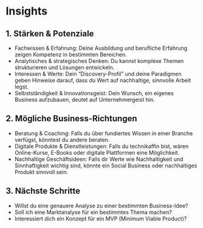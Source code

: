 # Insights

## 1. Stärken & Potenziale
-	Fachwissen & Erfahrung: Deine Ausbildung und berufliche Erfahrung zeigen Kompetenz in bestimmten Bereichen.
-	Analytisches & strategisches Denken: Du kannst komplexe Themen strukturieren und Lösungen entwickeln.
-	Interessen & Werte: Dein “Discovery-Profil” und deine Paradigmen geben Hinweise darauf, dass du Wert auf nachhaltige, sinnvolle Arbeit legst.
-	Selbstständigkeit & Innovationsgeist: Dein Wunsch, ein eigenes Business aufzubauen, deutet auf Unternehmergeist hin.

## 2. Mögliche Business-Richtungen

-	Beratung & Coaching: Falls du über fundiertes Wissen in einer Branche verfügst, könntest du andere beraten.
-	Digitale Produkte & Dienstleistungen: Falls du technikaffin bist, wären Online-Kurse, E-Books oder digitale Plattformen eine Möglichkeit.
-	Nachhaltige Geschäftsideen: Falls dir Werte wie Nachhaltigkeit und Sinnhaftigkeit wichtig sind, könnte ein Social Business oder nachhaltiges Produkt sinnvoll sein.

## 3. Nächste Schritte

-	Willst du eine genauere Analyse zu einer bestimmten Business-Idee?
-	Soll ich eine Marktanalyse für ein bestimmtes Thema machen?
-	Interessiert dich ein Konzept für ein MVP (Minimum Viable Product)?